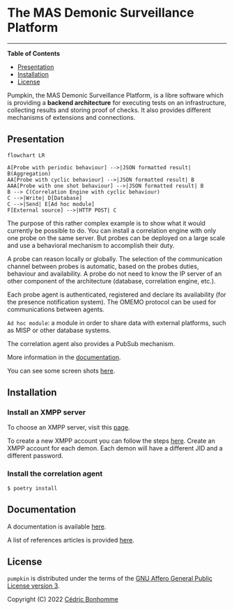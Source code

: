 # The MAS Demonic Surveillance Platform

-----

**Table of Contents**

- [Presentation](#presentation)
- [Installation](#installation)
- [License](#license)

Pumpkin, the MAS Demonic Surveillance Platform, is a libre software which is providing
a __backend architecture__ for executing tests on an infrastructure, collecting
results and storing proof of checks.
It also provides different mechanisms of extensions and connections.


## Presentation

```mermaid
flowchart LR

A[Probe with periodic behaviour] -->|JSON formatted result| B(Aggregation)
AA[Probe with cyclic behaviour] -->|JSON formatted result| B
AAA[Probe with one shot behaviour] -->|JSON formatted result| B
B --> C(Correlation Engine with cyclic behaviour)
C -->|Write| D[Database]
C -->|Send| E[Ad hoc module]
F[External source] -->|HTTP POST| C
```

The purpose of this rather complex example is to show what it would currently
be possible to do. You can install a correlation engine with only one probe
on the same server. But probes can be deployed on a large scale and use a
behavioral mechanism to accomplish their duty.

A probe can reason locally or globally.
The selection of the communication channel between probes is automatic,
based on the probes duties, behaviour and availability. A probe do not
need to know the IP server of an other component of the architecture
(database, correlation engine, etc.).

Each probe agent is authenticated, registered and declare its availability
(for the presence notification system). The OMEMO protocol can be used for
communications between agents.

``Ad hoc module``: a module in order to share data with external platforms,
such as MISP or other database systems.

The correlation agent also provides a PubSub mechanism.

More information in the [documentation](https://pumpkin-project.readthedocs.io).

You can see some screen shots [here](docs/_static/).


## Installation

### Install an XMPP server

To choose an XMPP server, visit this [page](https://xmpp.org/software/servers.html).

To create a new XMPP account you can follow the steps
[here](https://xmpp.org/getting-started/).
Create an XMPP account for each demon.
Each demon will have a different JID and a different password.

### Install the correlation agent


```shell
$ poetry install
```


## Documentation

A documentation is available [here](https://pumpkin-project.readthedocs.io).

A list of references articles is provided [here](https://pumpkin-project.readthedocs.io/en/latest/references.html).


## License

`pumpkin` is distributed under the terms of the
[GNU Affero General Public License version 3](https://www.gnu.org/licenses/agpl-3.0.html).

Copyright (C) 2022 [Cédric Bonhomme](https://www.cedricbonhomme.org)
